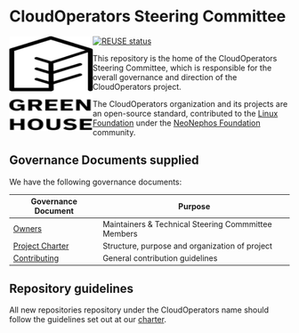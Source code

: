 # CloudOperators Steering Committee

[![REUSE status](https://api.reuse.software/badge/github.com/cloudoperators/steering)](https://api.reuse.software/info/github.com/cloudoperators/steering)
<a href="https://github.com/cloudoperators/greenhouse"><img align="left" width="150" height="170" src="https://raw.githubusercontent.com/cloudoperators/greenhouse/refs/heads/main/docs/assets/greenhouse.svg"></a>

This repository is the home of the CloudOperators Steering Committee, which is responsible for the overall governance and direction of the CloudOperators project.

The CloudOperators organization and its projects are an open-source standard, contributed to the [Linux Foundation](https://www.linuxfoundation.org/) under the [NeoNephos Foundation](https://neonephos.org/) community.

## Governance Documents supplied

We have the following governance documents:

| Governance Document               | Purpose                                             |
|-----------------------------------|-----------------------------------------------------|
| [Owners](./OWNERS.md)             | Maintainers & Technical Steering Commmittee Members |
| [Project Charter](./CHARTER.md)   | Structure, purpose and organization of project      |
| [Contributing](./CONTRIBUTING.md) | General contribution guidelines                     |

## Repository guidelines

All new repositories repository under the CloudOperators name should follow the guidelines set out at our [charter](./CHARTER.md).
